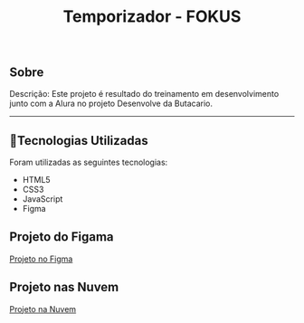 
<h1 align="center">
    <p>Temporizador - FOKUS</p>
</h1>

<h1 align="center">
    <img src="">
</h1>

## Sobre


Descrição: Este projeto é resultado do treinamento em desenvolvimento junto com a Alura no projeto Desenvolve da Butacario.

--- 

## 📂Tecnologias Utilizadas

Foram utilizadas as seguintes tecnologias:

- HTML5
- CSS3 
- JavaScript
- Figma

## Projeto do Figama

<a href="https://www.figma.com/file/dEaMv34Wd5G7TBMPo8fPlK/Projeto-Fokus?type=design&node-id=35-181&mode=design&t=kvTsIvcTPIr7oiDd-0" target="_blank" rel="noopener noreferrer"> Projeto no Figma</a>

## Projeto nas Nuvem

<a href="" target="_blank" rel="noopener noreferrer"> Projeto na Nuvem</a>
